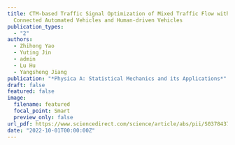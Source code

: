 ```yaml
---
title: CTM-based Traffic Signal Optimization of Mixed Traffic Flow with
  Connected Automated Vehicles and Human-driven Vehicles
publication_types:
  - "2"
authors:
  - Zhihong Yao
  - Yuting Jin
  - admin
  - Lu Hu
  - Yangsheng Jiang
publication: "*Physica A: Statistical Mechanics and its Applications*"
draft: false
featured: false
image:
  filename: featured
  focal_point: Smart
  preview_only: false
url_pdf: https://www.sciencedirect.com/science/article/abs/pii/S037843712200468X
date: "2022-10-01T00:00:00Z"
---
```

